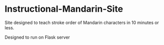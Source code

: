 # Instructional-Mandarin-Site
Site designed to teach stroke order of Mandarin characters in 10 minutes or less.

Designed to run on Flask server
